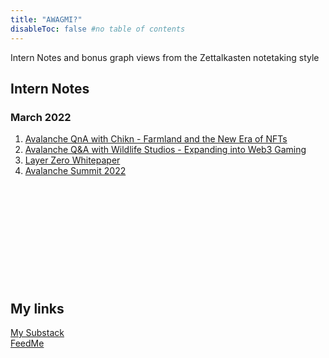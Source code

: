 ```yaml
---
title: "AWAGMI?"
disableToc: false #no table of contents
---
```

Intern Notes and bonus graph views from the Zettalkasten notetaking style


## Intern Notes
### March 2022
1. [Avalanche QnA with Chikn - Farmland and the New Era of NFTs](notes/Avalanche%20QnA%20with%20Chikn%20-%20Farmland%20and%20the%20New%20Era%20of%20NFTs.md) &nbsp;  
2. [Avalanche Q&A with Wildlife Studios - Expanding into Web3 Gaming](notes/Avalanche%20Q&A%20with%20Wildlife%20Studios%20-%20Expanding%20into%20Web3%20Gaming.md)  
3. [Layer Zero Whitepaper](notes/Layer%20Zero%20Whitepaper.md)
4. [Avalanche Summit 2022](notes/Avalanche%20Summit%202022.md)
&nbsp;
&nbsp;  
&nbsp;  
&nbsp;  
&nbsp;  
&nbsp;  
&nbsp;  
&nbsp;  
&nbsp;  
&nbsp;  
&nbsp;  
&nbsp;  



## My links
[My Substack](notes/My%20Substack.md) \
[FeedMe](notes/FeedMe.md)